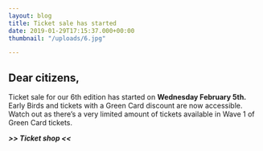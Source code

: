 ```yaml
---
layout: blog
title: Ticket sale has started
date: 2019-01-29T17:15:37.000+00:00
thumbnail: "/uploads/6.jpg"

---
```

## Dear citizens,

Ticket sale for our 6th edition has started on **Wednesday February 5th.** Early Birds and tickets with a Green Card discount are now accessible. Watch out as there’s a very limited amount of tickets available in Wave 1 of Green Card tickets.

**_>> Ticket shop <<_**